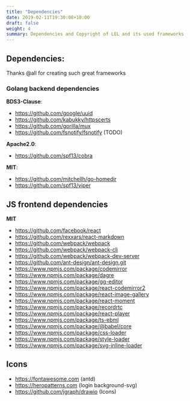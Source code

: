 ```yaml
---
title: "Dependencies"
date: 2019-02-11T19:30:08+10:00
draft: false
weight: 4
summary: Dependencies and Copyright of LEL and its used frameworks
---
```


## Dependencies:

Thanks @all for creating such great frameworks

### Golang backend dependencies

**BDS3-Clause**:

- https://github.com/google/uuid
- https://github.com/kabukky/httpscerts
- https://github.com/gorilla/mux
- https://github.com/fsnotify/fsnotify (TODO)

**Apache2.0**:

- https://github.com/spf13/cobra

**MIT**:

- https://github.com/mitchellh/go-homedir
- https://github.com/spf13/viper

## JS frontend dependencies

**MIT**

- https://github.com/facebook/react
- https://github.com/rexxars/react-markdown
- https://github.com/webpack/webpack
- https://github.com/webpack/webpack-cli
- https://github.com/webpack/webpack-dev-server
- https://github.com/ant-design/ant-design.git
- https://www.npmjs.com/package/codemirror
- https://www.npmjs.com/package/dagre
- https://www.npmjs.com/package/gg-editor
- https://www.npmjs.com/package/react-codemirror2
- https://www.npmjs.com/package/react-image-gallery
- https://www.npmjs.com/package/react-moment
- https://www.npmjs.com/package/recordrtc
- https://www.npmjs.com/package/react-player
- https://www.npmjs.com/package/ts-ebml
- https://www.npmjs.com/package/@babel/core
- https://www.npmjs.com/package/css-loader
- https://www.npmjs.com/package/style-loader
- https://www.npmjs.com/package/svg-inline-loader

## Icons

- https://fontawesome.com (antd)
- https://heropatterns.com (login background-svg)
- https://github.com/jgraph/drawio (Icons)
